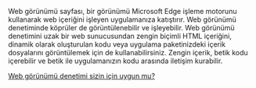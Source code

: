﻿Web görünümü sayfası, bir görünümü Microsoft Edge işleme motorunu kullanarak web içeriğini işleyen uygulamanıza katıştırır. Web görünümü denetiminde köprüler de görüntülenebilir ve işleyebilir.  Web görünümü denetimini uzak bir web sunucusundan zengin biçimli HTML içeriğini, dinamik olarak oluşturulan kodu veya uygulama paketinizdeki içerik dosyalarını görüntülemek için de kullanabilirsiniz. Zengin içerik, betik kodu içerebilir ve betik ile uygulamanızın kodu arasında iletişim kurabilir.

[Web görünümü denetimi sizin için uygun mu?](https://docs.microsoft.com/windows/uwp/design/controls-and-patterns/web-view)
